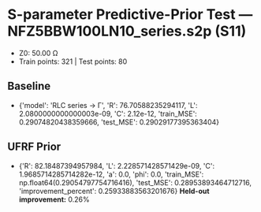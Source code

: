 # S-parameter Predictive-Prior Test — NFZ5BBW100LN10_series.s2p (S11)
- Z0: 50.00 Ω
- Train points: 321  |  Test points: 80

## Baseline
- {'model': 'RLC series -> Γ', 'R': 76.70588235294117, 'L': 2.0800000000000003e-09, 'C': 2.12e-12, 'train_MSE': 0.29074820438359666, 'test_MSE': 0.29029177395363404}

## UFRF Prior
- {'R': 82.18487394957984, 'L': 2.228571428571429e-09, 'C': 1.9685714285714282e-12, 'a': 0.0, 'phi': 0.0, 'train_MSE': np.float64(0.29054797754716416), 'test_MSE': 0.28953893464712716, 'improvement_percent': 0.25933883563201676}
**Held-out improvement:** 0.26%